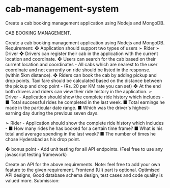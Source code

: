# cab-management-system
Create a cab booking management application using Nodejs and MongoDB.


CAB BOOKING MANAGEMENT.

Create a cab booking management application using Nodejs and
MongoDB.
Requirement:
❖ Application should support two types of users
➢ Rider
➢ Driver
❖ Drivers can register their cab in the application with the current
location and coordinate.
❖ Users can search for the cab based on their current
location and coordinates - All cabs which are nearest to
the user coordinate and not currently on ride should be
listed in the response. (within 5km distance).
❖ Riders can book the cab by adding pickup and drop points.
Taxi fare should be calculated based on the distance
between the pickup and drop point - (Rs. 20 per KM rate
you can set)
❖ At the end both drivers and riders can view their ride
history in the application.
➢ Driver - Application should show the complete ride
history which includes -
■ Total successful rides he completed in the last
week.
■ Total earnings he made in the particular date
range.
■ Which was the driver's highest-earning day
during the previous seven days.

➢ Rider - Application should show the complete ride
history which includes -
■ How many rides he has booked for a certain time
frame?
■ What is his total and average spending in the last
week?
■ The number of times he chose Hyderabad as his
drop point.

❖ bonus point - Add unit testing for all API endpoints.
(Feel free to use any javascript testing framework)

Create an API for the above requirements.
Note:
feel free to add your own feature to the given
requirement.
Frontend (UI) part is optional.
Optimised API designs, Good database schema design,
test cases and code quality is valued more.
Submission:
